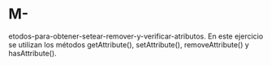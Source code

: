 # M-
etodos-para-obtener-setear-remover-y-verificar-atributos.
En este ejercicio se utilizan los métodos getAttribute(), setAttribute(), removeAttribute() y hasAttribute().

